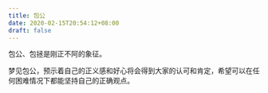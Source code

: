 ```yaml
---
title: 包公
date: 2020-02-15T20:54:12+08:00
draft: false
---
```


包公、包拯是刚正不阿的象征。



梦见包公，预示着自己的正义感和好心将会得到大家的认可和肯定，希望可以在任何困难情况下都能坚持自己的正确观点。

